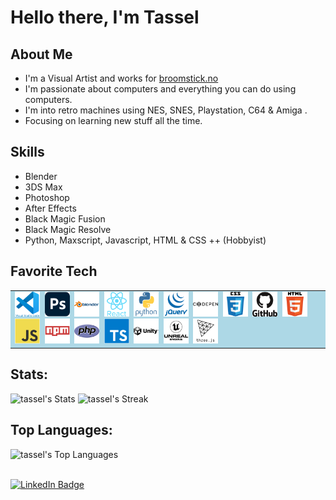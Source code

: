 <div id="header" align="left">
  <h1>Hello there, I'm Tassel</h1>
</div>

<div id="bio">
  <h2>About Me</h2>
  <ul>
    <li>I'm a Visual Artist and works for <a href="https://www.broomstick.no/" target="_blank">broomstick.no</a></li>
    <li>I'm passionate about computers and everything you can do using computers.</li>
    <li>I'm into retro machines using NES, SNES, Playstation, C64 & Amiga .</li>
    <li>Focusing on learning new stuff all the time.</li>
  </ul>
</div>

<div id="skills">
  <h2>Skills</h2>
  <ul>
    <li>Blender</li>
    <li>3DS Max</li>
    <li>Photoshop</li>
    <li>After Effects</li>
    <li>Black Magic Fusion</li>
    <li>Black Magic Resolve</li>
    <li>Python, Maxscript, Javascript, HTML & CSS ++ (Hobbyist)</li>
  </ul>
</div>


## Favorite Tech
<table bgcolor="lightblue"><td>
   <img src="https://github.com/devicons/devicon/blob/master/icons/vscode/vscode-original-wordmark.svg" title="VSCode" alt="VSCoder" width="40" height="40"/>&nbsp;
  <img src="https://github.com/devicons/devicon/blob/master/icons/photoshop/photoshop-plain.svg" title="Photoshop" alt="Ps" width="40" height="40"/>&nbsp;
  <img src="https://github.com/devicons/devicon/blob/master/icons/blender/blender-original-wordmark.svg" title="Blender" alt="Blender" width="40" height="40"/>&nbsp;
  <img src="https://github.com/devicons/devicon/blob/master/icons/react/react-original-wordmark.svg" title="React" alt="React" width="40" height="40"/>&nbsp;
  <img src="https://github.com/devicons/devicon/blob/master/icons/python/python-original-wordmark.svg" title="Python" alt="Py" width="40" height="40"/>&nbsp;
  <img src="https://github.com/devicons/devicon/blob/master/icons/jquery/jquery-plain-wordmark.svg" title="JQuery" alt="JQuery" width="40" height="40"/>&nbsp;
  <img src="https://github.com/devicons/devicon/blob/master/icons/codepen/codepen-original-wordmark.svg" title="Codepen" alt="Codepen" width="40" height="40"/>&nbsp;
  <img src="https://github.com/devicons/devicon/blob/master/icons/css3/css3-original-wordmark.svg" title="CSS3" alt="CSS3" width="40" height="40"/>&nbsp;
  <img src="https://github.com/devicons/devicon/blob/master/icons/github/github-original-wordmark.svg" title="Github" alt="Github" width="40" height="40"/>&nbsp;
  <img src="https://github.com/devicons/devicon/blob/master/icons/html5/html5-original-wordmark.svg" title="html5" alt="html5" width="40" height="40"/>&nbsp;
  <img src="https://github.com/devicons/devicon/blob/master/icons/javascript/javascript-original.svg" title="Javascript" alt="Js" width="40" height="40"/>&nbsp;
  <img src="https://github.com/devicons/devicon/blob/master/icons/npm/npm-original-wordmark.svg" title="NPM" alt="NPM" width="40" height="40"/>&nbsp;
  <img src="https://github.com/devicons/devicon/blob/master/icons/php/php-original.svg" title="PHP" alt="PHP" width="40" height="40"/>&nbsp;
  <img src="https://github.com/devicons/devicon/blob/master/icons/typescript/typescript-original.svg" title="Typescript" alt="Typescript" width="40" height="40"/>&nbsp;
  <img src="https://github.com/devicons/devicon/blob/master/icons/unity/unity-original-wordmark.svg" title="Unity" alt="Unity" width="40" height="40"/>&nbsp;
  <img src="https://github.com/devicons/devicon/blob/master/icons/unrealengine/unrealengine-original-wordmark.svg" title="Unreal" alt="Unreal" width="40" height="40"/>&nbsp;
  <img src="https://github.com/devicons/devicon/blob/master/icons/threejs/threejs-original-wordmark.svg" title="ThreeJS" alt="ThreeJS" width="40" height="40"/>&nbsp;
</td></table>


<h2>Stats:</h2>

![tassel's Stats](https://github-readme-stats.vercel.app/api?username=tassel&theme=nord&show_icons=true&hide_border=true&count_private=true)
![tassel's Streak](https://github-readme-streak-stats.herokuapp.com/?user=tassel&theme=nord&hide_border=true)

<h2>Top Languages:</h2>

![tassel's Top Languages](https://github-readme-stats.vercel.app/api/top-langs/?username=tassel&theme=nord&show_icons=true&hide_border=true&layout=compact)

<br>

<div id="badges">
  <a href="[[link to your LinkedIn profile]](https://www.linkedin.com/in/raymondingebretsen/)">
    <img src="https://img.shields.io/badge/LinkedIn-blue?style=for-the-badge&logo=linkedin&logoColor=white" alt="LinkedIn Badge"/>
  </a>
</div>
